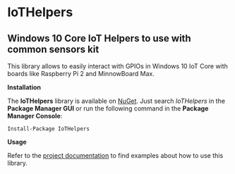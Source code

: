 # IoTHelpers

Windows 10 Core IoT Helpers to use with common sensors kit
---------------------------------------------------------
This library allows to easily interact with GPIOs in Windows 10 IoT Core with boards like Raspberry Pi 2 and MinnowBoard Max.

**Installation**

The **IoTHelpers** library is available on [NuGet](http://www.nuget.org/packages/IoTHelpers/). Just search *IoTHelpers* in the **Package Manager GUI** or run the following command in the **Package Manager Console**:

    Install-Package IoTHelpers
    
**Usage**

Refer to the [project documentation](https://github.com/Dot-and-Net/IoTHelpers/wiki/Home) to find examples about how to use this library.
